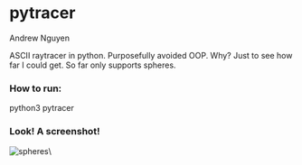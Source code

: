pytracer
========

Andrew Nguyen

ASCII raytracer in python. Purposefully avoided OOP. Why? Just to see how far I could get. So far only supports spheres.

### How to run:

python3 pytracer

### Look! A screenshot!

![spheres](http://github.com/andrewnguyen/pytracer/screenshot.png)\

